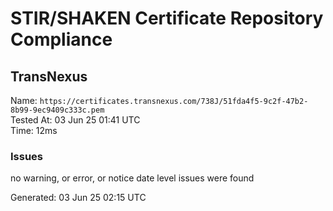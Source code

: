 # STIR/SHAKEN Certificate Repository Compliance

## TransNexus

Name: `https://certificates.transnexus.com/738J/51fda4f5-9c2f-47b2-8b99-9ec9409c333c.pem`\
Tested At: 03 Jun 25 01:41 UTC\
Time: 12ms

### Issues

no warning, or error, or notice date level issues were found

Generated: 03 Jun 25 02:15 UTC